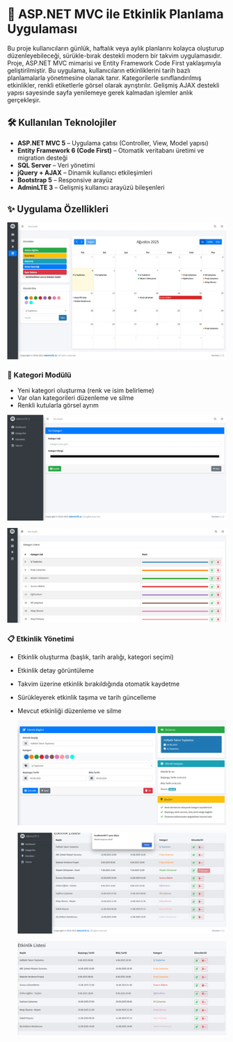 # 📆 ASP.NET MVC ile Etkinlik Planlama Uygulaması

Bu proje kullanıcıların günlük, haftalık veya aylık planlarını kolayca oluşturup düzenleyebileceği, sürükle-bırak destekli modern bir takvim uygulamasıdır. Proje, ASP.NET MVC mimarisi ve Entity Framework Code First yaklaşımıyla geliştirilmiştir.
Bu uygulama, kullanıcıların etkinliklerini tarih bazlı planlamalarla yönetmesine olanak tanır. Kategorilerle sınıflandırılmış etkinlikler, renkli etiketlerle görsel olarak ayrıştırılır. Gelişmiş AJAX destekli yapısı sayesinde sayfa yenilemeye gerek kalmadan işlemler anlık gerçekleşir.

## 🛠️ Kullanılan Teknolojiler

- **ASP.NET MVC 5** – Uygulama çatısı (Controller, View, Model yapısı)
- **Entity Framework 6 (Code First)** – Otomatik veritabanı üretimi ve migration desteği
- **SQL Server** – Veri yönetimi
- **jQuery + AJAX** – Dinamik kullanıcı etkileşimleri
- **Bootstrap 5** – Responsive arayüz
- **AdminLTE 3** – Gelişmiş kullanıcı arayüzü bileşenleri

## ✨ Uygulama Özellikleri

![Açıklama](/images/1.jpeg)

### 📁 Kategori Modülü
- Yeni kategori oluşturma (renk ve isim belirleme)
- Var olan kategorileri düzenleme ve silme
- Renkli kutularla görsel ayrım

![Açıklama](/images/2.jpeg)

![Açıklama](/images/6.png)

### 📋 Etkinlik Yönetimi
- Etkinlik oluşturma (başlık, tarih aralığı, kategori seçimi)
- Etkinlik detay görüntüleme
- Takvim üzerine etkinlik bırakıldığında otomatik kaydetme
- Sürükleyerek etkinlik taşıma ve tarih güncelleme
- Mevcut etkinliği düzenleme ve silme

  ![Açıklama](/images/3.png)

  ![Açıklama](/images/5.png)

  ![Açıklama](/images/7.png)
